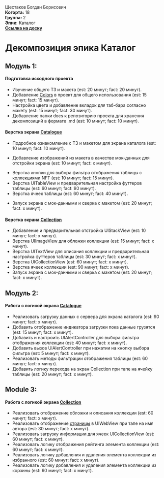 Шестаков Богдан Борисович\
<b>Когорта:</b> 18\
<b>Группа:</b> 2\
<b>Эпик:</b> Каталог\
<b>[Ссылка на доску](https://github.com/users/dreamWillAppear/projects/2/views/1?groupedBy%5BcolumnId%5D=Assignees)</b>

# Декомпозиция эпика Каталог

## Модуль 1:
#### Подготовка исходного проекта
+ Изучение общего ТЗ и макета (est: 20 минут; fact:  20 минут).
+ Добавление [Colors](https://www.figma.com/design/k1LcgXHGTHIeiCv4XuPbND/FakeNFT-(YP)?node-id=597-15865&t=8yoL4j9azSEWDZN3-4) в проект для общего использования (est: 15 минут; fact: 15 минут).
+ Настройка цвета и добавление вкладок для таб-бара согласно макету (est: 15 минут; fact: 30 минут).
+ Добавление папки docs к репозиторию проекта для хранения декомпозиций в формате .md (est: 10 минут; fact: 10 минут).

#### Верстка экрана [Catalogue](https://www.figma.com/design/k1LcgXHGTHIeiCv4XuPbND/FakeNFT-(YP)?node-id=641-31969&t=uRX9RhlepVPymNrs-4)
+ Подробное ознакомление с ТЗ и макетом для экрана каталога (est: 10 минут; fact: 10 минут).
- Добавление изображений из макета в качестве мок-данных для отстройки экрана (est: 10 минут; fact: x минут).
+ Верстка кнопки для выбора фильтра отображения таблицы с коллекциями NFT (est: 10 минут; fact: 15 минут).
+ Верстка UITableView и предварительная настройка футтеров таблицы (est: 60 минут; fact: 90 минут).
+ Верстка ячеек таблицы (est: 60 минут; fact: 40 минут).
- Запуск экрана с мок-данными и сверка с макетом (est: 20 минут; fact: x минут).

#### Верстка экрана [Collection](https://www.figma.com/design/k1LcgXHGTHIeiCv4XuPbND/FakeNFT-(YP)?node-id=641-33745&t=8yoL4j9azSEWDZN3-4)
- Добавление и предварительная отстройка UIStackView (est: 10 минут; fact: x минут).
- Верстка UIImageView для обложки коллекции (est: 15 минут; fact: x минут).
- Верстка UITextView для описания коллекции и предварительная настройка футтеров таблицы (est: 30 минут; fact: x минут).
- Верстка UICollectionView (est: 60 минут; fact: x минут).
- Верстка ячеек коллекции (est: 90 минут; fact: x минут).
- Запуск экрана с мок-данными и сверка с макетом (est: 20 минут; fact: x минут).

## Модуль 2:
#### Работа с логикой экрана [Catalogue](https://www.figma.com/design/k1LcgXHGTHIeiCv4XuPbND/FakeNFT-(YP)?node-id=641-31969&t=uRX9RhlepVPymNrs-4)
- Реализовать загрузку данных с сервера для экрана каталога (est: 90 минут; fact: x минут).
- Добавить отображение индикатора загрузки пока данные грузятся (est: 15 минут; fact: x минут).
- Добавить и настроить UIAlertController для выбора фильтра отображения коллекции (est: 40 минут; fact: x минут).
- Добавить вызов UIAlertController при нажатии на кнопку выбора фильтра (est: 5 минут; fact: x минут).
- Реализовать методы фильтрации отображения таблицы (est: 60 минут; fact: x минут).
- Добавить логику перехода на экран Collection при тапе на ячейку таблицы (est: 20 минут; fact: x минут).

## Module 3:
#### Работа с логикой экрана [Collection](https://www.figma.com/design/k1LcgXHGTHIeiCv4XuPbND/FakeNFT-(YP)?node-id=641-33745&t=8yoL4j9azSEWDZN3-4)
- Реализовать отображение обложки и описания коллекции (est: 60 минут; fact: x минут).
- Реализовать отображение [страницы](https://yandex.ru/legal/practicum\_termsofuse/) в UIWebView при тапе на имя автора (est: 30 минут; fact: x минут).
- Реализовать загрузку информации для ячеек UICollectionView (est: 60 минут; fact: x минут).
- Реализовать логику отображения рейтинга элемента коллекции (est: 60 минут; fact: x минут).
- Реализовать логику добавления и удаления элемента коллекции из избранного (est: 60 минут; fact: x минут).
- Реализовать логику добавления и удаления элемента коллекции из корзины (est: 60 минут; fact: x минут).
